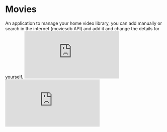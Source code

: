 # Movies
An application to manage your home video library, you can add manually or search in the internet (moviesdb API) and add it and change the details for yourself. 
![Edit](http://www.siz.co.il/my.php?i=4mtjhng0qnzz.jpg) ![Save](http://www.siz.co.il/my.php?i=4mtjhng0qnzz.jpg)
